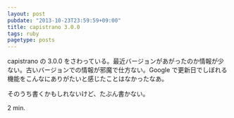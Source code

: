 ```yaml
---
layout: post
pubdate: "2013-10-23T23:59:59+09:00"
title: capistrano 3.0.0
tags: ruby
pagetype: posts
---
```

capistrano の 3.0.0 をさわっている。最近バージョンがあがったのか情報が少ない。古いバージョンでの情報が邪魔で仕方ない。Google で更新日でしぼれる機能をこんなにありがたいと感じたことはなかったなあ。

そのうち書くかもしれないけど、たぶん書かない。

2 min.
